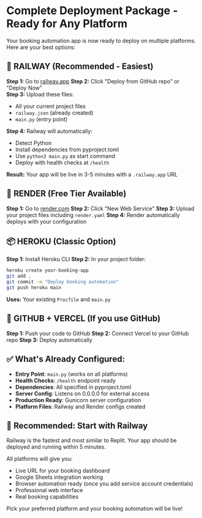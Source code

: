 # Complete Deployment Package - Ready for Any Platform

Your booking automation app is now ready to deploy on multiple platforms. Here are your best options:

## 🚀 RAILWAY (Recommended - Easiest)

**Step 1:** Go to [railway.app](https://railway.app)
**Step 2:** Click "Deploy from GitHub repo" or "Deploy Now"  
**Step 3:** Upload these files:
- All your current project files
- `railway.json` (already created)
- `main.py` (entry point)

**Step 4:** Railway will automatically:
- Detect Python
- Install dependencies from pyproject.toml
- Use `python3 main.py` as start command
- Deploy with health checks at `/health`

**Result:** Your app will be live in 3-5 minutes with a `.railway.app` URL

## 🔵 RENDER (Free Tier Available)

**Step 1:** Go to [render.com](https://render.com)
**Step 2:** Click "New Web Service"
**Step 3:** Upload your project files including `render.yaml`
**Step 4:** Render automatically deploys with your configuration

## 📦 HEROKU (Classic Option)

**Step 1:** Install Heroku CLI
**Step 2:** In your project folder:
```bash
heroku create your-booking-app
git add .
git commit -m "Deploy booking automation"
git push heroku main
```

**Uses:** Your existing `Procfile` and `main.py`

## 🐙 GITHUB + VERCEL (If you use GitHub)

**Step 1:** Push your code to GitHub
**Step 2:** Connect Vercel to your GitHub repo
**Step 3:** Deploy automatically

## ✅ What's Already Configured:

- **Entry Point**: `main.py` (works on all platforms)
- **Health Checks**: `/health` endpoint ready
- **Dependencies**: All specified in pyproject.toml
- **Server Config**: Listens on 0.0.0.0 for external access
- **Production Ready**: Gunicorn server configuration
- **Platform Files**: Railway and Render configs created

## 🎯 Recommended: Start with Railway

Railway is the fastest and most similar to Replit. Your app should be deployed and running within 5 minutes.

All platforms will give you:
- Live URL for your booking dashboard
- Google Sheets integration working
- Browser automation ready (once you add service account credentials)
- Professional web interface
- Real booking capabilities

Pick your preferred platform and your booking automation will be live!